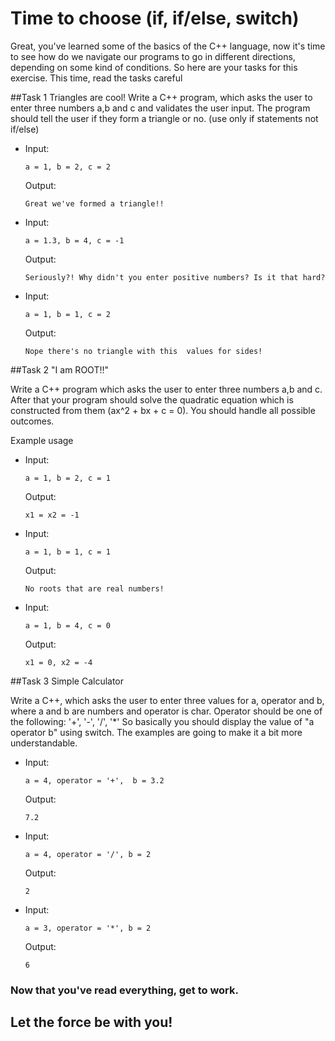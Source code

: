 Time to choose (if, if/else, switch)
=====================
Great, you've learned some of the basics of the C++ language, now it's time to see how do we navigate our programs to go in different directions, depending on some kind of conditions. So here are your tasks for this exercise.
This time, read the tasks careful

##Task 1 Triangles are cool!
Write a C++ program, which asks the user to enter three numbers a,b and c and validates the user input. The program should tell the user if they form a triangle or no. (use only if statements not if/else)
 * Input:
	```
	a = 1, b = 2, c = 2
	```
	Output:
	```
	Great we've formed a triangle!!
	```
 *  Input:
	```
	a = 1.3, b = 4, c = -1 
	```
	Output:
	```
	Seriously?! Why didn't you enter positive numbers? Is it that hard?
	```
 *  Input:
	```
	a = 1, b = 1, c = 2 
	```
	Output:
	```
	Nope there's no triangle with this  values for sides!
	```


##Task 2 "I am ROOT!!"

Write a C++ program which asks the user to enter three numbers a,b and c. After that your program should solve the quadratic equation which is constructed from them (ax^2 + bx + c = 0). You should handle all possible outcomes.

Example usage

 * Input:
	```
	a = 1, b = 2, c = 1
	```
	Output:
	```
	x1 = x2 = -1
	```
 *  Input:
	```
	a = 1, b = 1, c = 1 
	```
	Output:
	```
	No roots that are real numbers! 
	```
 * Input:
	```
	a = 1, b = 4, c = 0
	```
	Output:
	```
	x1 = 0, x2 = -4
	```

##Task 3 Simple Calculator

Write a C++, which asks the user to enter three values for a, operator and b, where a and b are numbers and operator is char. Operator should be one of the following: '+', '-', '/', '*'
So basically you should display the value of  "a operator b" using switch. The examples are going to make it a bit more understandable.
 * Input:
	```
	a = 4, operator = '+',  b = 3.2
	```
	Output:
	```
	7.2
	```
 *  Input:
	```
	a = 4, operator = '/', b = 2 
	```
	Output:
	```
	2
	```
 * Input:
	```
	a = 3, operator = '*', b = 2
	```
	Output:
	```
	6
	```


### Now that you've read everything, get to work. 
## Let the force be with you!
